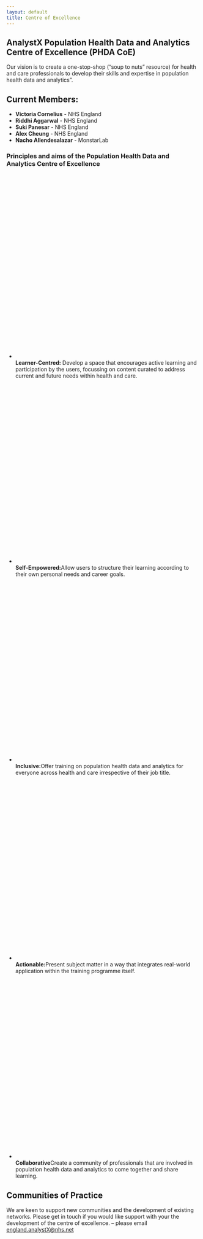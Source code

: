 ```yaml
--- 
layout: default
title: Centre of Excellence
---
```


<h2>AnalystX Population Health Data and Analytics Centre of Excellence (PHDA CoE)</h2>
  <p> Our vision is to create a one-stop-shop (“soup to nuts” resource) for health and care professionals to develop their skills and expertise in population health data and analytics”.
</p>
<h2>Current Members:</h2>
<ul>
   <li><b>Victoria Cornelius</b> - NHS England</li>
   <li><b>Riddhi Aggarwal</b> - NHS England</li>
   <li><b>Suki Panesar</b> - NHS England</li>
   <li><b>Alex Cheung</b> - NHS England</li>
  <li><b>Nacho Allendesalazar</b> - MonstarLab</li>
</ul>

<div class="nhsuk-do-dont-list">
  <h3 class="nhsuk-do-dont-list__label">Principles and aims of the Population Health Data and Analytics Centre of Excellence</h3>
  <ul class="nhsuk-list nhsuk-list--tick">
      <li>
          <svg class="nhsuk-icon nhsuk-icon__tick" xmlns="http://www.w3.org/2000/svg" viewBox="0 0 24 24" fill="none" aria-hidden="true">
<path stroke-width="4" stroke-linecap="round" d="M18.4 7.8l-8.5 8.4L5.6 12"></path>
        </svg> <b>Learner-Centred:</b> Develop a space that encourages active learning and participation by the users, focussing on content curated to address current and future needs within health and care.
      </li>
      <li>
          <svg class="nhsuk-icon nhsuk-icon__tick" xmlns="http://www.w3.org/2000/svg" viewBox="0 0 24 24" fill="none" aria-hidden="true">
<path stroke-width="4" stroke-linecap="round" d="M18.4 7.8l-8.5 8.4L5.6 12"></path>
        </svg><b>Self-Empowered:</b>Allow users to structure their learning according to their own personal needs and career goals. 
</li>
      <li>
          <svg class="nhsuk-icon nhsuk-icon__tick" xmlns="http://www.w3.org/2000/svg" viewBox="0 0 24 24" fill="none" aria-hidden="true">
<path stroke-width="4" stroke-linecap="round" d="M18.4 7.8l-8.5 8.4L5.6 12"></path>
        </svg> <b>Inclusive:</b>Offer training on population health data and analytics for everyone across health and care irrespective of their job title. 
      </li>
      <li>
          <svg class="nhsuk-icon nhsuk-icon__tick" xmlns="http://www.w3.org/2000/svg" viewBox="0 0 24 24" fill="none" aria-hidden="true">
<path stroke-width="4" stroke-linecap="round" d="M18.4 7.8l-8.5 8.4L5.6 12"></path>
        </svg> <b>Actionable:</b>Present subject matter in a way that integrates real-world application within the training programme itself.
      </li>
      <li>
          <svg class="nhsuk-icon nhsuk-icon__tick" xmlns="http://www.w3.org/2000/svg" viewBox="0 0 24 24" fill="none" aria-hidden="true">
<path stroke-width="4" stroke-linecap="round" d="M18.4 7.8l-8.5 8.4L5.6 12"></path>
        </svg><b>Collaborative</b>Create a community of professionals that are involved in population health data and analytics to come together and share learning.
      </li>
  </ul>
</div>

<h2>Communities of Practice</h2>

We are keen to support new communities and the development of existing networks. Please get in touch if you would like support with your the development of the centre of excellence.
– please email [england.analystX@nhs.net](mailto:england.analystx@nhs.net)



